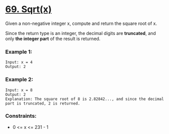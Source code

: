 # [69. Sqrt(x)](https://leetcode.com/problems/sqrtx/)

Given a non-negative integer x, compute and return the square root of x.

Since the return type is an integer, the decimal digits are **truncated**, and only **the integer part** of the result is returned.

### Example 1:
```
Input: x = 4
Output: 2
```

### Example 2:
```
Input: x = 8
Output: 2
Explanation: The square root of 8 is 2.82842..., and since the decimal part is truncated, 2 is returned.
``` 

### Constraints:
- 0 <= x <= 231 - 1
